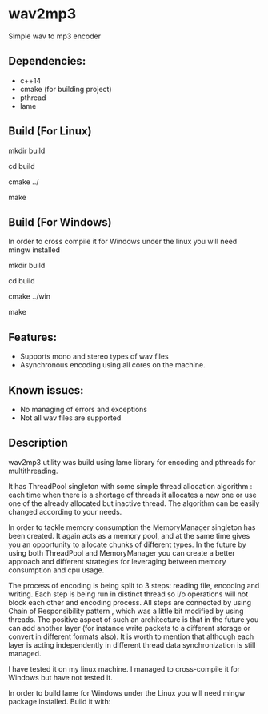 # wav2mp3
Simple wav to mp3 encoder

## Dependencies:
*  c++14 
*  cmake (for building project)
*  pthread
*  lame

## Build (For Linux)
mkdir build

cd build

cmake ../

make

## Build (For Windows)
In order to cross compile it for Windows under the linux you will need mingw installed

mkdir build

cd build

cmake ../win

make

## Features:
* Supports mono and stereo types of wav files
* Asynchronous encoding using all cores on the machine. 

## Known issues:
* No managing of errors and exceptions
* Not all wav files are supported

## Description

wav2mp3 utility was build using lame library for encoding and pthreads for multithreading. 

It has ThreadPool singleton with some simple thread allocation algorithm : each time when there is a shortage of threads it allocates a new one or use one of the already allocated but inactive thread. The algorithm can be easily changed according to your needs. 

In order to tackle memory consumption the MemoryManager singleton has been created. It again acts as a memory pool, and at the same time gives you an opportunity to allocate chunks of different types. In the future by using both ThreadPool and MemoryManager you can create a better approach and different strategies for leveraging between memory consumption and cpu usage. 

The process of encoding is being split to 3 steps: reading file, encoding and writing. Each step is being run in distinct thread so i/o operations will not block each other and encoding process. All steps are connected by using Chain of Responsibility pattern , which was a little bit modified by using threads. The positive aspect of such an architecture is that in the future you can add another layer (for instance write packets to a different storage or convert in different formats also). It is worth to mention that although each layer is acting independently in different thread data synchronization is still managed. 

I have tested it on my linux machine. I managed to cross-compile it for Windows but have not tested it.

In order to build lame for Windows under the Linux you will need mingw package installed. Build it with:



